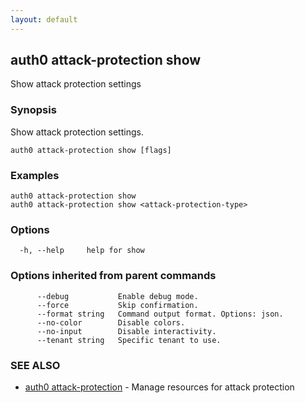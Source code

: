 ```yaml
---
layout: default
---
```

## auth0 attack-protection show

Show attack protection settings

### Synopsis

Show attack protection settings.

```
auth0 attack-protection show [flags]
```

### Examples

```
auth0 attack-protection show
auth0 attack-protection show <attack-protection-type>
```

### Options

```
  -h, --help     help for show
```

### Options inherited from parent commands

```
      --debug           Enable debug mode.
      --force           Skip confirmation.
      --format string   Command output format. Options: json.
      --no-color        Disable colors.
      --no-input        Disable interactivity.
      --tenant string   Specific tenant to use.
```

### SEE ALSO

* [auth0 attack-protection](auth0_attack_protection.md)	 - Manage resources for attack protection
